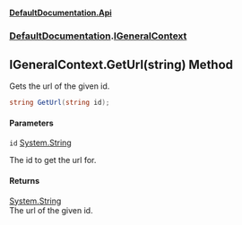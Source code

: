 #### [DefaultDocumentation.Api](index.md 'index')
### [DefaultDocumentation](index.md#DefaultDocumentation 'DefaultDocumentation').[IGeneralContext](IGeneralContext.md 'DefaultDocumentation.IGeneralContext')

## IGeneralContext.GetUrl(string) Method

Gets the url of the given id.

```csharp
string GetUrl(string id);
```
#### Parameters

<a name='DefaultDocumentation.IGeneralContext.GetUrl(string).id'></a>

`id` [System.String](https_//docs.microsoft.com/en-us/dotnet/api/System.String 'System.String')

The id to get the url for.

#### Returns
[System.String](https_//docs.microsoft.com/en-us/dotnet/api/System.String 'System.String')  
The url of the given id.
